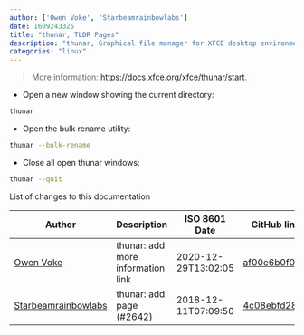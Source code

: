 ```yaml
---
author: ['Owen Voke', 'Starbeamrainbowlabs']
date: 1609243325
title: "thunar, TLDR Pages"
description: "thunar, Graphical file manager for XFCE desktop environments."
categories: "linux"
---
```

> More information: <https://docs.xfce.org/xfce/thunar/start>.

- Open a new window showing the current directory:

```bash
thunar
```

- Open the bulk rename utility:

```bash
thunar --bulk-rename
```

- Close all open thunar windows:

```bash
thunar --quit
```
List of changes to this documentation


Author | Description | ISO 8601 Date | GitHub link
------|-----|-----|-----
[Owen Voke](mailto:development@voke.dev) | thunar: add more information link | 2020-12-29T13:02:05 | [af00e6b0f0b7](https://github.com/tldr-pages/tldr/commit/af00e6b0f0b7f335f0187b5fadebe2d4d634270a)
[Starbeamrainbowlabs](mailto:sbrl@starbeamrainbowlabs.com) | thunar: add page (#2642) | 2018-12-11T07:09:50 | [4c08ebfd28e3](https://github.com/tldr-pages/tldr/commit/4c08ebfd28e34b784d794616358e87b0232e5157)

